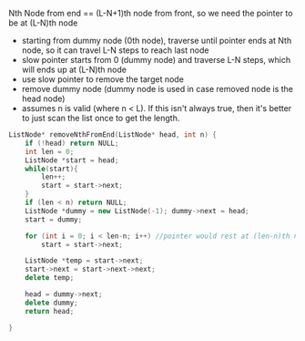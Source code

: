 Nth Node from end == (L-N+1)th node from front, so we need the pointer to be at (L-N)th node
- starting from dummy node (0th node), traverse until pointer ends at Nth node, so it can travel L-N steps to reach last node
- slow pointer starts from 0 (dummy node) and traverse L-N steps, which will ends up at (L-N)th node
- use slow pointer to remove the target node
- remove dummy node (dummy node is used in case removed node is the head node)
- assumes n is valid (where n < L). If this isn't always true, then it's better to just scan the list once to get the length.
```cpp
ListNode* removeNthFromEnd(ListNode* head, int n) {
    if (!head) return NULL;
    int len = 0;
    ListNode *start = head;
    while(start){
        len++;
        start = start->next;
    }
    if (len < n) return NULL;
    ListNode *dummy = new ListNode(-1); dummy->next = head;
    start = dummy;

    for (int i = 0; i < len-n; i++) //pointer would rest at (len-n)th node 
        start = start->next;

    ListNode *temp = start->next;
    start->next = start->next->next;
    delete temp;

    head = dummy->next;
    delete dummy;
    return head;

}
```
